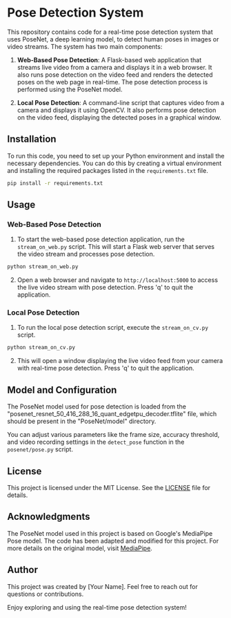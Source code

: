 # Pose Detection System

This repository contains code for a real-time pose detection system that uses PoseNet, a deep learning model, to detect human poses in images or video streams. The system has two main components:

1. **Web-Based Pose Detection**: A Flask-based web application that streams live video from a camera and displays it in a web browser. It also runs pose detection on the video feed and renders the detected poses on the web page in real-time. The pose detection process is performed using the PoseNet model.

2. **Local Pose Detection**: A command-line script that captures video from a camera and displays it using OpenCV. It also performs pose detection on the video feed, displaying the detected poses in a graphical window.

## Installation

To run this code, you need to set up your Python environment and install the necessary dependencies. You can do this by creating a virtual environment and installing the required packages listed in the `requirements.txt` file.

```bash
pip install -r requirements.txt
```

## Usage

### Web-Based Pose Detection

1. To start the web-based pose detection application, run the `stream_on_web.py` script. This will start a Flask web server that serves the video stream and processes pose detection.

```bash
python stream_on_web.py
```

2. Open a web browser and navigate to `http://localhost:5000` to access the live video stream with pose detection. Press 'q' to quit the application.

### Local Pose Detection

1. To run the local pose detection script, execute the `stream_on_cv.py` script.

```bash
python stream_on_cv.py
```

2. This will open a window displaying the live video feed from your camera with real-time pose detection. Press 'q' to quit the application.

## Model and Configuration

The PoseNet model used for pose detection is loaded from the "posenet_resnet_50_416_288_16_quant_edgetpu_decoder.tflite" file, which should be present in the "PoseNet/model" directory.

You can adjust various parameters like the frame size, accuracy threshold, and video recording settings in the `detect_pose` function in the `posenet/pose.py` script.

## License

This project is licensed under the MIT License. See the [LICENSE](LICENSE) file for details.

## Acknowledgments

The PoseNet model used in this project is based on Google's MediaPipe Pose model. The code has been adapted and modified for this project. For more details on the original model, visit [MediaPipe](https://google.github.io/mediapipe/solutions/pose).

## Author

This project was created by [Your Name]. Feel free to reach out for questions or contributions.

Enjoy exploring and using the real-time pose detection system!